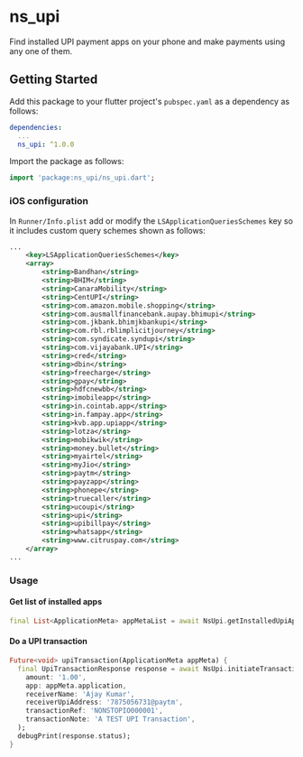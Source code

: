 # ns_upi

Find installed UPI payment apps on your phone and make payments using any one of them.

## Getting Started

Add this package to your flutter project's `pubspec.yaml` as a dependency as follows:

```yaml
dependencies:
  ...
  ns_upi: ^1.0.0
```

Import the package as follows:

```dart
import 'package:ns_upi/ns_upi.dart';
```

### iOS configuration

In `Runner/Info.plist` add or modify the `LSApplicationQueriesSchemes` key so it includes custom query schemes shown as follows:

```xml
...
    <key>LSApplicationQueriesSchemes</key>
    <array>
        <string>Bandhan</string>
        <string>BHIM</string>
        <string>CanaraMobility</string>
        <string>CentUPI</string>
        <string>com.amazon.mobile.shopping</string>
        <string>com.ausmallfinancebank.aupay.bhimupi</string>
        <string>com.jkbank.bhimjkbankupi</string>
        <string>com.rbl.rblimplicitjourney</string>
        <string>com.syndicate.syndupi</string>
        <string>com.vijayabank.UPI</string>
        <string>cred</string>
        <string>dbin</string>
        <string>freecharge</string>
        <string>gpay</string>
        <string>hdfcnewbb</string>
        <string>imobileapp</string>
        <string>in.cointab.app</string>
        <string>in.fampay.app</string>
        <string>kvb.app.upiapp</string>
        <string>lotza</string>
        <string>mobikwik</string>
        <string>money.bullet</string>
        <string>myairtel</string>
        <string>myJio</string>
        <string>paytm</string>
        <string>payzapp</string>
        <string>phonepe</string>
        <string>truecaller</string>
        <string>ucoupi</string>
        <string>upi</string>
        <string>upibillpay</string>
        <string>whatsapp</string>
        <string>www.citruspay.com</string>
    </array>
...
```

### Usage

#### Get list of installed apps

```dart
final List<ApplicationMeta> appMetaList = await NsUpi.getInstalledUpiApps();
```

#### Do a UPI transaction

```dart
Future<void> upiTransaction(ApplicationMeta appMeta) {
  final UpiTransactionResponse response = await NsUpi.initiateTransaction(
    amount: '1.00',
    app: appMeta.application,
    receiverName: 'Ajay Kumar',
    receiverUpiAddress: '7875056731@paytm',
    transactionRef: 'NONSTOPIO000001',
    transactionNote: 'A TEST UPI Transaction',
  );
  debugPrint(response.status);
}
```